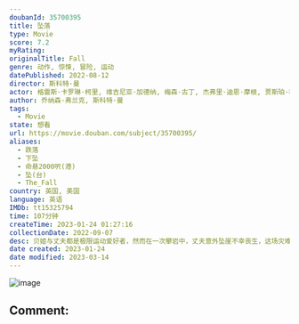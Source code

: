```yaml
---
doubanId: 35700395
title: 坠落
type: Movie
score: 7.2
myRating: 
originalTitle: Fall
genre: 动作, 惊悚, 冒险, 运动
datePublished: 2022-08-12
director: 斯科特·曼
actor: 格雷斯·卡罗琳·柯里, 维吉尼亚·加德纳, 梅森·古丁, 杰弗里·迪恩·摩根, 贾斯珀·科尔, 达雷尔·丹尼斯, 朱莉娅·佩斯·米契尔
author: 乔纳森·弗兰克, 斯科特·曼
tags:
  - Movie
state: 想看
url: https://movie.douban.com/subject/35700395/
aliases:
  - 跌落
  - 下坠
  - 命悬2000呎(港)
  - 坠(台)
  - The_Fall
country: 英国, 美国
language: 英语
IMDb: tt15325794
time: 107分钟
createTime: 2023-01-24 01:27:16
collectionDate: 2022-09-07
desc: 贝姬与丈夫都是极限运动爱好者，然而在一次攀岩中，丈夫意外坠崖不幸丧生，这场灾难给贝姬的内心带来了巨大的创伤，她疏远了周围所有人，沉浸在失去恋人的痛苦中。同样爱好冒险的亨特为了帮助闺蜜走出悲伤，邀请贝...
date created: 2023-01-24
date modified: 2023-03-14
---
```


![image](p2883796259.jpg)

Comment:
---
